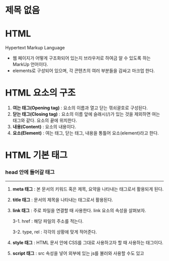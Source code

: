 # 제목 없음

# HTML

Hypertext Markup Language

- 웹 페이지가 어떻게 구조화되어 있는지 브라우저로 하여금 알 수 있도록 하는 MarkUp 언어이다.
- elements로 구성되어 있으며, 각 콘텐츠의 여러 부분들을 감싸고 마크업 한다.

# HTML 요소의 구조

1. **여는 태그(Opening tag)** : 요소의 이름과 열고 닫는 꺾쇠괄호로 구성된다.
2. **닫는 태그(Closing tag)** : 요소의 이름 앞에 슬래시(/)가 있는 것을 제외하면 여는 태그와 같다. 요소의 끝에 위치한다.
3. **내용(Content)** : 요소의 내용이다.
4. **요소(Element)** : 여는 태그, 닫는 태그, 내용을 통틀어 요소(element)라고 한다.

# HTML 기본 태그

### head 안에 들어갈 태그

---

1. **meta 태그** : 본 문서의 키워드 혹은 제목, 요약을 나타내는 태그로서 활용되게 된다.
2. **title 태그** : 문서의 제목을 나타내는 태그로서 활용된다.
3. **link 태그** : 주로 파일을 연결할 때 사용한다. link 요소의 속성을 살펴보자.

   3-1. href : 해당 파일의 주소를 적는다.

   3-2. type, rel : 각각의 상황에 맞게 적어준다.

4. **style 태그** : HTML 문서 안에 CSS를 그대로 사용하고자 할 때 사용하는 태그이다.
5. **script 태그** : src 속성을 넣어 외부에 있는 js를 불러와 사용할 수도 있고 <script>태그 사이에 JavaScript 코드를 넣어 사용할 수 있다.

### body 안에 들어갈 태그

---

1. **제목 태그 h1, h2 … h6** : 제목 태그는 말 그대로 문서의 본문의 헤드라인 요소이다.
2. **글 속성 태그 p, pre, br, hr** :

   2-1. p 태그 : 문단 태그로서 텍스트를 감싸게 되는 태그

   2-2. pre 태그 : 형식화된 텍스트를 나타내는 태그로 형식화된 텍스트란 <pre>태그 안에 감싸져 있는 띄어쓰기, 들여 쓰기, 줄바꿈 등이 그대로 웹 페이지에 표시하게 된다.

   2-3. br 태그 : 줄바꿈 태그

   2-4. hr 태그 : 수평선 긋는 태그. 디자인상으로 많이 사용된다.

3. **강조 태그 strong, em** :

   3-1. strong 태그 : 글자를 굵게 표시하게 된다.

   3-2. em 태그 : 글자를 기울게 표시한다.
